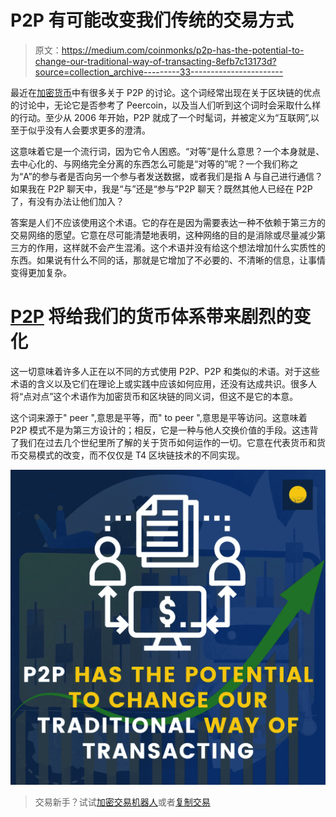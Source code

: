 # P2P 有可能改变我们传统的交易方式

> 原文：<https://medium.com/coinmonks/p2p-has-the-potential-to-change-our-traditional-way-of-transacting-8efb7c13173d?source=collection_archive---------33----------------------->

最近在[加密货币](https://www.coindhan.com/trading/btcinr)中有很多关于 P2P 的讨论。这个词经常出现在关于区块链的优点的讨论中，无论它是否参考了 Peercoin，以及当人们听到这个词时会采取什么样的行动。至少从 2006 年开始，P2P 就成了一个时髦词，并被定义为“互联网”,以至于似乎没有人会要求更多的澄清。

这意味着它是一个流行词，因为它令人困惑。“对等”是什么意思？一个本身就是、去中心化的、与网络完全分离的东西怎么可能是“对等的”呢？一个我们称之为“A”的参与者是否向另一个参与者发送数据，或者我们是指 A 与自己进行通信？如果我在 P2P 聊天中，我是“与”还是“参与”P2P 聊天？既然其他人已经在 P2P 了，有没有办法让他们加入？

答案是人们不应该使用这个术语。它的存在是因为需要表达一种不依赖于第三方的交易网络的愿望。它意在尽可能清楚地表明，这种网络的目的是消除或尽量减少第三方的作用，这样就不会产生混淆。这个术语并没有给这个想法增加什么实质性的东西。如果说有什么不同的话，那就是它增加了不必要的、不清晰的信息，让事情变得更加复杂。

# [P2P](https://blog.coindhan.com/2022/09/21/p2p-trading-story-of-experience-across-the-world/) 将给我们的货币体系带来剧烈的变化

这一切意味着许多人正在以不同的方式使用 P2P、P2P 和类似的术语。对于这些术语的含义以及它们在理论上或实践中应该如何应用，还没有达成共识。很多人将“点对点”这个术语作为加密货币和区块链的同义词，但这不是它的本意。

这个词来源于" peer ",意思是平等，而" to peer ",意思是平等访问。这意味着 P2P 模式不是为第三方设计的；相反，它是一种与他人交换价值的手段。这违背了我们在过去几个世纪里所了解的关于货币如何运作的一切。它意在代表货币和货币交易模式的改变，而不仅仅是 T4 区块链技术的不同实现。

![](img/835e90c662cf55acaa70a26d9c6b7a8c.png)

> 交易新手？试试[加密交易机器人](/coinmonks/crypto-trading-bot-c2ffce8acb2a)或者[复制交易](/coinmonks/top-10-crypto-copy-trading-platforms-for-beginners-d0c37c7d698c)